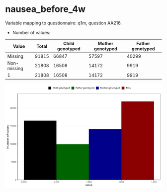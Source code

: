 # nausea_before_4w
Variable mapping to questionnaire: q1m, question AA216.
- Number of values:

| Value | Total | Child genotyped | Mother genotyped | Father genotyped |
| ----- | ----- | --------------- | ---------------- | ---------------- |
| Missing | 91815 | 66847 | 57597 | 40299 |
| Non-missing | 21808 | 16508 | 14172 | 9919 |
| 1 | 21808 | 16508 | 14172 | 9919 |



![](nausea_before_4w_n.png)



